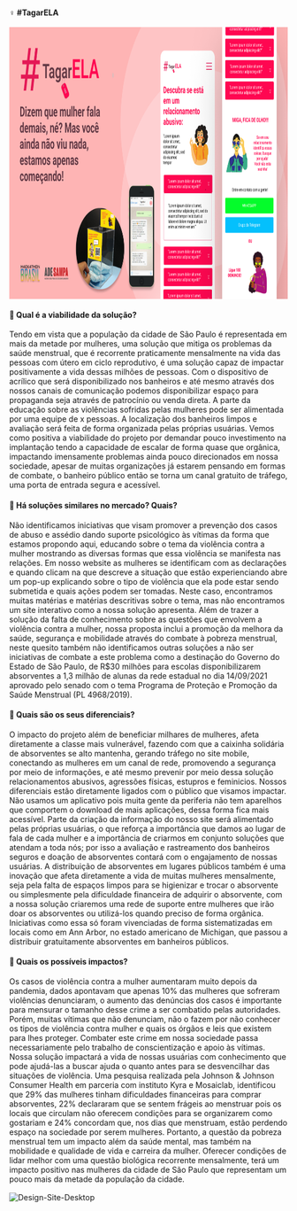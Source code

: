 
#### ♀️ #TagarELA
 <img align="center" alt="Design-Final" height="491" width="1080" src="https://github.com/juniatech/hackathona-projeto-tagarela/blob/main/img/01_Desing_Produto_Final.png" />
 
#### 🔷 Qual é a viabilidade da solução? 

   Tendo em vista que a população da cidade de São Paulo é representada em mais da metade por
   mulheres, uma solução que mitiga os problemas da saúde menstrual, que é recorrente praticamente
   mensalmente na vida das pessoas com útero em ciclo reprodutivo, é uma solução capaz de impactar
   positivamente a vida dessas milhões de pessoas. Com o dispositivo de acrílico que será
   disponibilizado nos banheiros e até mesmo através dos nossos canais de comunicação podemos
   disponibilizar espaço para propaganda seja através de patrocínio ou venda direta.
   A parte da educação sobre as violências sofridas pelas mulheres pode ser alimentada por uma
   equipe de x pessoas.
   A localização dos banheiros limpos e avaliação será feita de forma organizada pelas próprias
   usuárias.
   Vemos como positiva a viabilidade do projeto por demandar pouco investimento na implantação
   tendo a capacidade de escalar de forma quase que orgânica, impactando imensamente problemas
   ainda pouco direcionados em nossa sociedade, apesar de muitas organizações já estarem pensando
   em formas de combate, o banheiro público então se torna um canal gratuito de tráfego, uma porta de
   entrada segura e acessível.

#### 🔷 Há soluções similares no mercado? Quais?

   Não identificamos iniciativas que visam promover a prevenção dos casos de abuso e assédio dando
   suporte psicológico às vítimas da forma que estamos propondo aqui, educando sobre o tema da
   violência contra a mulher mostrando as diversas formas que essa violência se manifesta nas
   relações. Em nosso website as mulheres se identificam com as declarações e quando clicam na que
   descreve a situação que estão experienciando abre um pop-up explicando sobre o tipo de violência
   que ela pode estar sendo submetida e quais ações podem ser tomadas. Neste caso, encontramos
   muitas matérias e matérias descritivas sobre o tema, mas não encontramos um site interativo como a
   nossa solução apresenta.
   Além de trazer a solução da falta de conhecimento sobre as questões que envolvem a violência
   contra a mulher, nossa proposta inclui a promoção da melhora da saúde, segurança e mobilidade
   através do combate à pobreza menstrual, neste quesito também não identificamos outras soluções a
   não ser iniciativas de combate a este problema como a destinação do Governo do Estado de São
   Paulo, de R$30 milhões para escolas disponibilizarem absorventes a 1,3 milhão de alunas da rede
   estadual no dia 14/09/2021 aprovado pelo senado com o tema Programa de Proteção e Promoção da
   Saúde Menstrual (PL 4968/2019).

#### 🔷 Quais são os seus diferenciais?

   O impacto do projeto além de beneficiar milhares de mulheres, afeta diretamente a classe mais
   vulnerável, fazendo com que a caixinha solidária de absorventes se alto mantenha, gerando tráfego
   no site mobile, conectando as mulheres em um canal de rede, promovendo a segurança por meio de
   informações, e até mesmo prevenir por meio dessa solução relacionamentos abusivos, agressões
   físicas, estupros e feminicios.
   Nossos diferenciais estão diretamente ligados com o público que visamos impactar. Não usamos um
   aplicativo pois muita gente da periferia não tem aparelhos que comportem o download de mais
   aplicações, dessa forma fica mais acessível. Parte da criação da informação do nosso site será
   alimentado pelas próprias usuárias, o que reforça a importância que damos ao lugar de fala de cada
   mulher e a importância de criarmos em conjunto soluções que atendam a toda nós; por isso a
   avaliação e rastreamento dos banheiros seguros e doação de absorventes contará com o
   engajamento de nossas usuárias. A distribuição de absorventes em lugares públicos também é uma
   inovação que afeta diretamente a vida de muitas mulheres mensalmente, seja pela falta de espaços
   limpos para se higienizar e trocar o absorvente ou simplesmente pela dificuldade financeira de
   adquirir o absorvente, com a nossa solução criaremos uma rede de suporte entre mulheres que irão
   doar os absorventes ou utilizá-los quando preciso de forma orgânica. Iniciativas como essa só foram
   vivenciadas de forma sistematizadas em locais como em Ann Arbor, no estado americano de
   Michigan, que passou a distribuir gratuitamente absorventes em banheiros públicos.

#### 🔷 Quais os possíveis impactos?

   Os casos de violência contra a mulher aumentaram muito depois da pandemia, dados apontavam
   que apenas 10% das mulheres que sofreram violências denunciaram, o aumento das denúncias dos
   casos é importante para mensurar o tamanho desse crime a ser combatido pelas autoridades.
   Porém, muitas vítimas que não denunciam, não o fazem por não conhecer os tipos de violência
   contra mulher e quais os órgãos e leis que existem para lhes proteger. Combater este crime em
   nossa sociedade passa necessariamente pelo trabalho de conscientização e apoio às vítimas. Nossa
   solução impactará a vida de nossas usuárias com conhecimento que pode ajudá-las a buscar ajuda o
   quanto antes para se desvencilhar das situações de violência.
   Uma pesquisa realizada pela Johnson & Johnson Consumer Health em parceria com instituto Kyra e
   Mosaiclab, identificou que 29% das mulheres tinham dificuldades financeiras para comprar
   absorventes, 22% declararam que se sentem frágeis ao menstruar pois os locais que circulam não
   oferecem condições para se organizarem como gostariam e 24% concordam que, nos dias que
   menstruam, estão perdendo espaço na sociedade por serem mulheres. Portanto, a questão da
   pobreza menstrual tem um impacto além da saúde mental, mas também na mobilidade e qualidade
   de vida e carreira da mulher. Oferecer condições de lidar melhor com uma questão biológica
   recorrente mensalmente, terá um impacto positivo nas mulheres da cidade de São Paulo que
   representam um pouco mais da metade da população da cidade.
   
   <img align="center" alt="Design-Site-Desktop" height="491" width="880" src="https://github.com/juniatech/hackathona-projeto-tagarela/blob/main/img/Site-%20Vers%C3%A3o%20Desktop.png" />
 
